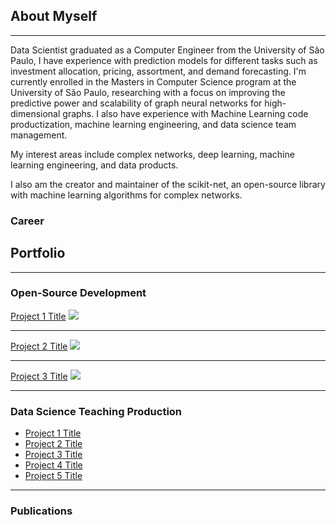 ## About Myself

---

Data Scientist graduated as a Computer Engineer from the University of São Paulo, I have experience with prediction models for different tasks such as investment allocation, pricing, assortment, and demand forecasting. I'm currently enrolled in the Masters in Computer Science program at the University of São Paulo, researching with a focus on improving the predictive power and scalability of graph neural networks for high-dimensional graphs. I also have experience with Machine Learning code productization, machine learning engineering, and data science team management.

My interest areas include complex networks, deep learning, machine learning engineering, and data products.

I also am the creator and maintainer of the scikit-net, an open-source library with machine learning algorithms for complex networks.

### Career

## Portfolio

---

### Open-Source Development

[Project 1 Title](/sample_page)
<img src="images/dummy_thumbnail.jpg?raw=true"/>

---
[Project 2 Title](/pdf/sample_presentation.pdf)
<img src="images/dummy_thumbnail.jpg?raw=true"/>

---
[Project 3 Title](http://example.com/)
<img src="images/dummy_thumbnail.jpg?raw=true"/>

---

### Data Science Teaching Production

- [Project 1 Title](http://example.com/)
- [Project 2 Title](http://example.com/)
- [Project 3 Title](http://example.com/)
- [Project 4 Title](http://example.com/)
- [Project 5 Title](http://example.com/)

---

### Publications
